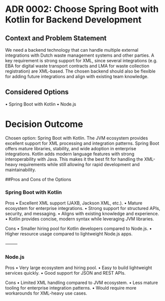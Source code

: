 # ADR 0002: Choose Spring Boot with Kotlin for Backend Development

## Context and Problem Statement

We need a backend technology that can handle multiple external integrations with Dutch waste management systems and other parties. A key requirement is strong support for XML, since several integrations (e.g. EBA for digital waste transport contracts and LMA for waste collection registration) are XML-based. The chosen backend should also be flexible for adding future integrations and align with existing team knowledge.

## Considered Options
•	Spring Boot with Kotlin
•	Node.js

# Decision Outcome

Chosen option: Spring Boot with Kotlin.
The JVM ecosystem provides excellent support for XML processing and integration patterns. Spring Boot offers mature libraries, stability, and wide adoption in enterprise integrations. Kotlin adds modern language features with strong interoperability with Java. This makes it the best fit for handling the XML-heavy requirements while still allowing for rapid development and maintainability.

##Pros and Cons of the Options

### Spring Boot with Kotlin

Pros
•	Excellent XML support (JAXB, Jackson XML, etc.).
•	Mature ecosystem for enterprise integrations.
•	Strong support for structured APIs, security, and messaging.
•	Aligns with existing knowledge and experience.
•	Kotlin provides concise, modern syntax while leveraging JVM libraries.

Cons
•	Smaller hiring pool for Kotlin developers compared to Node.js.
•	Higher resource usage compared to lightweight Node.js apps.

⸻

### Node.js

Pros
•	Very large ecosystem and hiring pool.
•	Easy to build lightweight services quickly.
•	Good support for JSON and REST APIs.

Cons
•	Limited XML handling compared to JVM ecosystem.
•	Less mature tooling for enterprise integration patterns.
•	Would require more workarounds for XML-heavy use cases.